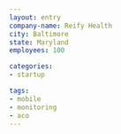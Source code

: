 ```yaml
---
layout: entry
company-name: Reify Health
city: Baltimore
state: Maryland
employees: 100

categories:
- startup

tags:
- mobile
- monitoring
- aco
---
```


